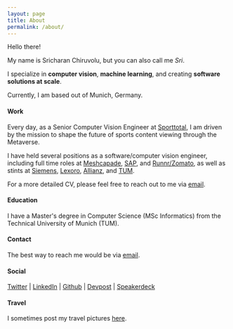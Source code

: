 ```yaml
---
layout: page
title: About
permalink: /about/
---
```



Hello there!

My name is Sricharan Chiruvolu, but you can also call me _Sri_.

I specialize in **computer vision**, **machine learning**, and creating **software solutions at scale**.

Currently, I am based out of Munich, Germany.

#### Work

Every day, as a Senior Computer Vision Engineer at [Sporttotal](http://sporttotal.com/), I am driven by the mission to shape the future of sports content viewing through the Metaverse.

I have held several positions as a software/computer vision engineer, including full time roles at [Meshcapade](), [SAP](), and [Runnr/Zomato](), as well as stints at [Siemens](), [Lexoro](), [Allianz](), and [TUM]().

For a more detailed CV, please feel free to reach out to me via [email](mailto:sricharanchiruvolu@googlemail.com).

#### Education

I have a Master's degree in Computer Science (MSc Informatics) from the Technical University of Munich (TUM).

#### Contact

The best way to reach me would be via [email](mailto:sricharanchiruvolu@googlemail.com).


#### Social

[Twitter](https://twitter.com/srchrn) | [LinkedIn](https://www.linkedin.com/in/sricharanchiruvolu/) | [Github](https://github.com/raincrash) | [Devpost](https://devpost.com/raincrash) | [Speakerdeck](https://speakerdeck.com/raincrash)

#### Travel

I sometimes post my travel pictures [here](https://www.instagram.com/roamingalongtheway/).
